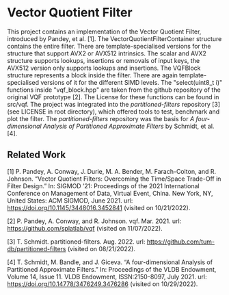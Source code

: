 # Vector Quotient Filter

This project contains an implementation of the Vector Quotient Filter, introduced by Pandey, et al. [1].
The VectorQuotientFilterContainer structure contains the entire filter. There are template-specialised versions for the structure that support AVX2 or AVX512 intrinsics. The scalar and AVX2 structure supports lookups, insertions or removals of input keys, the AVX512 version only supports lookups and insertions.
The VQFBlock structure represents a block inside the filter. There are again template-specialised versions of it for the different SIMD levels. The "select(uint8_t i)" functions inside "vqf_block.hpp" are taken from the github repository of the original VQF prototype [2]. The License for these functions can be found in src/vqf.
The project was integrated into the *partitioned-filters* repository [3] (see LICENSE in root directory), which offered tools to test, benchmark and plot the filter. The *partitioned-filters* repository was the basis for *A four-dimensional Analysis of Partitioned Approximate Filters* by Schmidt, et al. [4].

## Related Work

[1] P. Pandey, A. Conway, J. Durie, M. A. Bender, M. Farach-Colton, and R. Johnson. “Vector Quotient Filters: Overcoming the Time/Space Trade-Off in Filter Design.” In: SIGMOD ’21: Proceedings of the 2021 International Conference on Management of Data, Virtual Event, China. New York, NY, United States: ACM SIGMOD, June 2021. url: https://doi.org/10.1145/3448016.3452841 (visited on 10/21/2022).

[2] P. Pandey, A. Conway, and R. Johnson. vqf. Mar. 2021. url: https://github.com/splatlab/vqf (visited on 11/07/2022).

[3] T. Schmidt. partitioned-filters. Aug. 2022. url: https://github.com/tum-db/partitioned-filters (visited on 08/21/2022).

[4] T. Schmidt, M. Bandle, and J. Giceva. “A four-dimensional Analysis of Partitioned Approximate Filters.” In: Proceedings of the VLDB Endowment, Volume 14, Issue 11. VLDB Endowment, ISSN:2150-8097, July 2021. url: https://doi.org/10.14778/3476249.3476286 (visited on 10/29/2022).